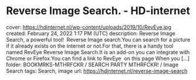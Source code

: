 # Reverse Image Search. - HD-internet

cover: https://hdinternet.nl/wp-content/uploads/2019/10/RevEye.jpg
created: February 24, 2022 1:17 PM (UTC)
description: Reverse Image Search, a powerful tool!  Reverse Image search.You can search for a picture if it already exists on the internet or not.For that, there is a handy tool named RevEye Reverse Image Search.It is an add-on you can integrate with Chrome or Firefox.You can find a link to RevEye  on this page When you […]
folder: BOOKMRKS-MTHRFCKR / SEARCH PARTY MTHRFCKR! / Image Search
tags: Search, image
url: https://hdinternet.nl/reverse-image-search